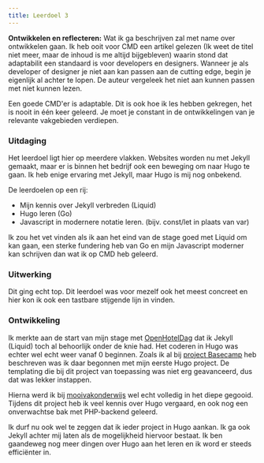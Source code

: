 ```yaml
---
title: Leerdoel 3
---
```


**Ontwikkelen en reflecteren:** Wat ik ga beschrijven zal met name over ontwikkelen gaan. Ik heb ooit voor CMD een artikel gelezen (Ik weet de titel niet meer, maar de inhoud is me altijd bijgebleven) waarin stond dat adaptabilit een standaard is voor developers en designers. Wanneer je als developer of designer je niet aan kan passen aan de cutting edge, begin je eigenlijk al achter te lopen. De auteur vergeleek het niet aan kunnen passen met niet kunnen lezen.

Een goede CMD'er is adaptable. Dit is ook hoe ik les hebben gekregen, het is nooit in één keer geleerd. Je moet je constant in de ontwikkelingen van je relevante vakgebieden verdiepen.

### Uitdaging &nbsp; &nbsp; &nbsp;

Het leerdoel ligt hier op meerdere vlakken. Websites worden nu met Jekyll gemaakt, maar er is binnen het bedrijf ook een beweging om naar Hugo te gaan. Ik heb enige ervaring met Jekyll, maar Hugo is mij nog onbekend. 

De leerdoelen op een rij:

- Mijn kennis over Jekyll verbreden (Liquid)
- Hugo leren (Go)
- Javascript in modernere notatie leren.  (bijv. const/let in plaats van var)

Ik zou het vet vinden als ik aan het eind van de stage goed met Liquid om kan gaan, een sterke fundering heb van Go en mijn Javascript moderner kan schrijven dan wat ik op CMD heb geleerd.

### Uitwerking &nbsp; &nbsp;

Dit ging echt top. Dit leerdoel was voor mezelf ook het meest concreet en hier kon ik ook een tastbare stijgende lijn in vinden. 

### Ontwikkeling &nbsp;

Ik merkte aan de start van mijn stage met [OpenHotelDag](openhoteldag) dat ik Jekyll (Liquid) toch al behoorlijk onder de knie had. Het coderen in Hugo was echter wel echt weer vanaf 0 beginnen. Zoals ik al bij [project Basecamp](basecamp) heb beschreven was ik daar begonnen met mijn eerste Hugo project. De templating die bij dit project van toepassing was niet erg geavanceerd, dus dat was lekker instappen. 

Hierna werd ik bij [mooivakonderwijs](mooivakonderwijs) wel echt volledig in het diepe gegooid. Tijdens dit project heb ik veel kennis over Hugo vergaard, en ook nog een onverwachtse bak met PHP-backend geleerd. 

Ik durf nu ook wel te zeggen dat ik ieder project in Hugo aankan. Ik ga ook Jekyll achter mij laten als de mogelijkheid hiervoor bestaat. Ik ben gaandeweg nog meer dingen over Hugo aan het leren en ik word er steeds efficiënter in.